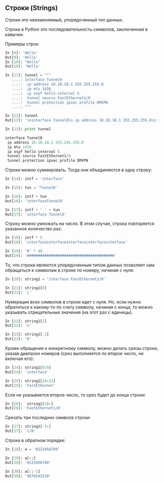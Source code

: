 ## Строки (Strings)
Строки это неизменяемый, упорядоченный тип данных.

Строка в Python это последовательность символов, заключенная в кавычки.

Примеры строк:
```python
In [9]: 'Hello'
Out[9]: 'Hello'
In [10]: "Hello"
Out[10]: 'Hello'

In [11]: tunnel = """
   ....: interface Tunnel0
   ....:  ip address 10.10.10.1 255.255.255.0
   ....:  ip mtu 1416
   ....:  ip ospf hello-interval 5
   ....:  tunnel source FastEthernet1/0
   ....:  tunnel protection ipsec profile DMVPN
   ....: """

In [12]: tunnel
Out[12]: '\ninterface Tunnel0\n ip address 10.10.10.1 255.255.255.0\n ip mtu 1416\n ip ospf hello-interval 5\n tunnel source FastEthernet1/0\n tunnel protection ipsec profile DMVPN\n'

In [13]: print tunnel

interface Tunnel0
 ip address 10.10.10.1 255.255.255.0
 ip mtu 1416
 ip ospf hello-interval 5
 tunnel source FastEthernet1/0
 tunnel protection ipsec profile DMVPN
```

Строки можно суммировать. Тогда они объединяются в одну строку:
```python
In [14]: intf = 'interface'

In [15]: tun = 'Tunnel0'

In [16]: intf + tun
Out[16]: 'interfaceTunnel0'

In [17]: intf + ' ' + tun
Out[17]: 'interface Tunnel0'
```

Строку можно умножать на число. В этом случае, строка повторяется указанное количество раз:
```python
In [18]: intf * 5
Out[18]: 'interfaceinterfaceinterfaceinterfaceinterface'

In [19]: '#' * 40
Out[19]: '########################################'
```

То, что строки являются упорядоченным типом данных позволяет нам обращаться к символам в строке по номеру, начиная с нуля:
```python
In [20]: string1 = 'interface FastEthernet1/0'

In [21]: string1[0]
Out[21]: 'i'
```

Нумерация всех символов в строке идет с нуля. Но, если нужно обратиться к какому-то по счету символу, начиная с конца, то можно указывать отрицательные значения (на этот раз с единицы).

```python
In [22]: string1[1]
Out[22]: 'n'

In [23]: string1[-1]
Out[23]: '0'
```

Кроме обращения к конкретному символу, можно делать срезы строки, указав диапазон номеров (срез выполняется по второе число, не включая его):
```python
In [24]: string1[0:9]
Out[24]: 'interface'

In [25]: string1[10:22]
Out[25]: 'FastEthernet'
```

Если не указывается второе число, то срез будет до конца строки:
```python
In [26]:  string1[10:]
Out[26]: 'FastEthernet1/0'
```

Срезать три последних символа строки:
```python
In [27]: string1[-3:]
Out[27]: '1/0'
```

Строка в обратном порядке:
```python
In [28]: a = '0123456789'

In [29]: a[::]
Out[29]: '0123456789'

In [30]: a[::-1]
Out[30]: '9876543210'
```
